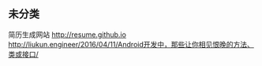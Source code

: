 ## 未分类 
简历生成网站 http://resume.github.io
http://liukun.engineer/2016/04/11/Android开发中，那些让你相见恨晚的方法、类或接口/

